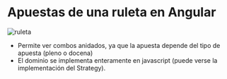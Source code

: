 # Apuestas de una ruleta en Angular

![ruleta](https://cloud.githubusercontent.com/assets/4549002/17299651/9dcb3e56-57e5-11e6-83d3-4a43e6cb4dc8.png)

* Permite ver combos anidados, ya que la apuesta depende del tipo de apuesta (pleno o docena)
* El dominio se implementa enteramente en javascript (puede verse la implementación del Strategy).
